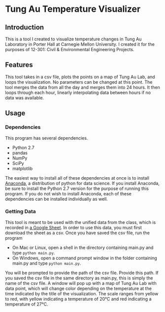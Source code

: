 # Tung Au Temperature Visualizer

## Introduction
This is a tool I created to visualize temperature changes in Tung Au Laboratory in Porter Hall at Carnegie Mellon University. I created it for the purposes of 12-301: Civil & Environmental Engineering Projects.

## Features
This tool takes in a csv file, plots the points on a map of Tung Au Lab, and loops the visualization. No parameters can be changed at this point.
The tool merges the data from all the day and merges them into 24 hours. It then loops through each hour, linearly interpolating data between hours if no data was available.

## Usage
### Dependencies
This program has several dependencies.
+ Python 2.7
+ pandas
+ NumPy
+ SciPy
+ matplotlib

The easiest way to install all of these dependencies at once is to install [Anaconda](https://www.continuum.io/downloads), a distribution of python for data science. If you install Anaconda, be sure to install the Python 2.7 version for the purpose of running this program. If you do not wish to install Anaconda, each of these dependencies can be installed individually as well.

### Getting Data
This tool is meant to be used with the unified data from the class, which is recorded in [a Google Sheet](https://docs.google.com/a/andrew.cmu.edu/spreadsheets/d/1hrspVE9td1pjHLXmYTPeIDspb6e5GqtgCfN1QduVqck/edit?usp=sharing). In order to use this data, you must first download the sheet as a csv.
Once you have saved the csv file, run the program
+ On Mac or Linux, open a shell in the directory containing main.py and type `python main.py`.
+ On Windows, open a command prompt window in the folder containing main.py and type `python main.py`.

You will be prompted to provide the path of the csv file. Provide this path. If you saved the csv file in the same directory as main.py, this is simply the name of the csv file.
A window will pop up with a map of Tung Au Lab with data point, which will change color depending on the temperature at the time indicated by the title of the visualization. The scale ranges from yellow to red, with yellow indicating a temperature of 20°C and red indicating a temperature of 27°C.
